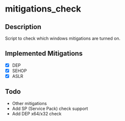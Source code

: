# mitigations_check
## Description
Script to check which windows mitigations are turned on.


## Implemented Mitigations
- [X] DEP
- [X] SEHOP
- [X] ASLR

## Todo
- Other mitigations
- Add SP (Service Pack) check support
- Add DEP x64/x32 check
